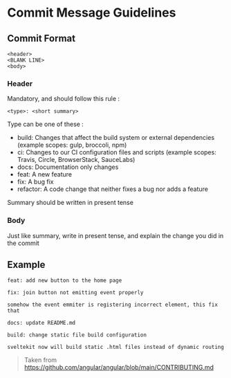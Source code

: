 # Commit Message Guidelines

## Commit Format

```
<header>
<BLANK LINE>
<body>
```

### Header

Mandatory, and should follow this rule :

```
<type>: <short summary>
```

Type can be one of these :

- build: Changes that affect the build system or external dependencies (example scopes: gulp, broccoli, npm)
- ci: Changes to our CI configuration files and scripts (example scopes: Travis, Circle, BrowserStack, SauceLabs)
- docs: Documentation only changes
- feat: A new feature
- fix: A bug fix
- refactor: A code change that neither fixes a bug nor adds a feature

Summary should be written in present tense

### Body

Just like summary, write in present tense, and explain the change you did in the commit

## Example

```
feat: add new button to the home page
```

```
fix: join button not emitting event properly

somehow the event emmiter is registering incorrect element, this fix that
```

```
docs: update README.md
```

```
build: change static file build configuration

sveltekit now will build static .html files instead of dynamic routing
```

> Taken from https://github.com/angular/angular/blob/main/CONTRIBUTING.md
